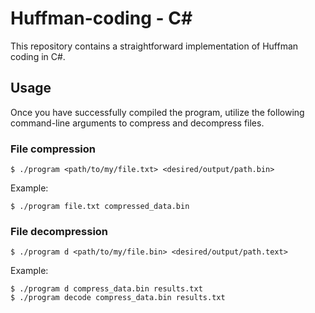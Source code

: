 # Huffman-coding - C#

This repository contains a straightforward implementation of Huffman coding in C#.

## Usage

Once you have successfully compiled the program, utilize the following command-line arguments to compress and decompress files.

### File compression

```
$ ./program <path/to/my/file.txt> <desired/output/path.bin>
```

Example:

```
$ ./program file.txt compressed_data.bin
```

### File decompression

```
$ ./program d <path/to/my/file.bin> <desired/output/path.text>
```

Example:

```
$ ./program d compress_data.bin results.txt
$ ./program decode compress_data.bin results.txt
```
